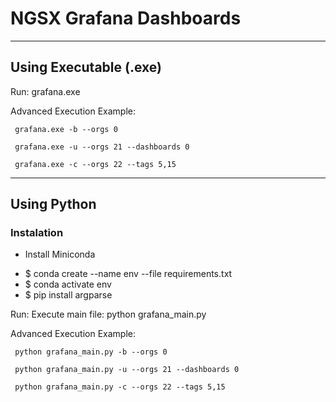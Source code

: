 # NGSX Grafana Dashboards
----------------------------------

## Using Executable (.exe)
Run: grafana.exe 

Advanced Execution
Example:

<code> grafana.exe -b --orgs 0 </code>

<code> grafana.exe -u --orgs 21 --dashboards 0 </code>

<code> grafana.exe -c --orgs 22 --tags 5,15 </code>

----------------------------------
## Using Python
### Instalation
* Install Miniconda
- $ conda create --name env --file requirements.txt
- $ conda activate env
- $ pip install argparse

Run: Execute main file: python grafana_main.py

Advanced Execution
Example:

<code> python grafana_main.py -b --orgs 0 </code>

<code> python grafana_main.py -u --orgs 21 --dashboards 0 </code>

<code> python grafana_main.py -c --orgs 22 --tags 5,15 </code>
